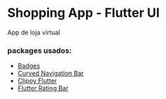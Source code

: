 # Shopping App - Flutter UI

App de loja virtual

### packages usados:
- [Badges](https://pub.dev/packages/badges)
- [Curved Navigation Bar](https://pub.dev/packages/curved_navigation_bar)
- [Clippy Flutter](https://pub.dev/packages/clippy_flutter/versions/2.0.0-nullsafety.1)
- [Flutter Rating Bar](https://pub.dev/packages/flutter_rating_bar)
